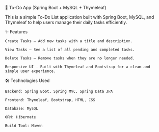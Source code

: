 📝 To-Do App (Spring Boot + MySQL + Thymeleaf)

This is a simple To-Do List application built with Spring Boot, MySQL, and Thymeleaf to help users manage their daily tasks efficiently.

✨ Features
    
    Create Tasks – Add new tasks with a title and description.
    
    View Tasks – See a list of all pending and completed tasks.
    
    Delete Tasks – Remove tasks when they are no longer needed.
    
    Responsive UI – Built with Thymeleaf and Bootstrap for a clean and simple user experience.


🛠️ Technologies Used


    Backend: Spring Boot, Spring MVC, Spring Data JPA
    
    Frontend: Thymeleaf, Bootstrap, HTML, CSS
    
    Database: MySQL
    
    ORM: Hibernate
    
    Build Tool: Maven

